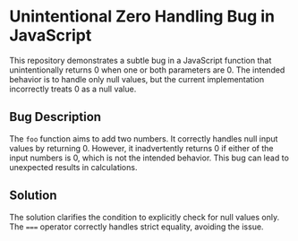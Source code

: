 # Unintentional Zero Handling Bug in JavaScript

This repository demonstrates a subtle bug in a JavaScript function that unintentionally returns 0 when one or both parameters are 0.  The intended behavior is to handle only null values, but the current implementation incorrectly treats 0 as a null value. 

## Bug Description

The `foo` function aims to add two numbers. It correctly handles null input values by returning 0. However, it inadvertently returns 0 if either of the input numbers is 0, which is not the intended behavior. This bug can lead to unexpected results in calculations.

## Solution

The solution clarifies the condition to explicitly check for null values only. The `===` operator correctly handles strict equality, avoiding the issue.